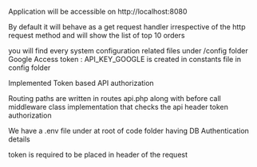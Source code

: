 Application will be accessible on http://localhost:8080

By default it will behave as a get request handler irrespective of the http request method and will show the list of top 10 orders

you will find every system configuration related files under /config folder
	Google Access token : API_KEY_GOOGLE is created in constants file in config folder

Implemented Token based API authorization 

Routing paths are written in routes api.php along with before call middleware class implementation that checks the api header token authorization 
    
We have a .env file under at root of code folder having
	DB Authentication details

token is required to be placed in header of the request 
